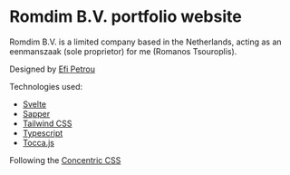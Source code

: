 # Romdim B.V. portfolio website

Romdim B.V. is a limited company based in the Netherlands, acting as an eenmanszaak (sole proprietor) for me (Romanos Tsouroplis).

Designed by [Efi Petrou](https://www.linkedin.com/in/efipetrou/) 

Technologies used:

- [Svelte](https://svelte.dev/)
- [Sapper](https://sapper.svelte.dev/)
- [Tailwind CSS](https://tailwindcss.com/)
- [Typescript](http://www.typescriptlang.org/)
- [Tocca.js](https://github.com/GianlucaGuarini/Tocca.js)

Following the [Concentric CSS](https://rhodesmill.org/brandon/2011/concentric-css/)